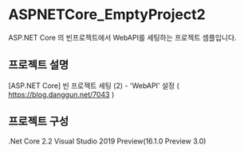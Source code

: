 # ASPNETCore_EmptyProject2
ASP.NET Core 의 빈프로젝트에서 WebAPI를 세팅하는 프로젝트 셈플입니다.


## 프로젝트 설명
[ASP.NET Core] 빈 프로젝트 세팅 (2) - 'WebAPI' 설정
( https://blog.danggun.net/7043 )


## 프로젝트 구성
.Net Core 2.2
Visual Studio 2019 Preview(16.1.0 Preview 3.0)
